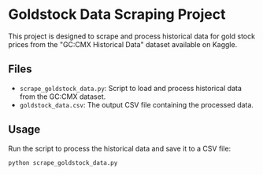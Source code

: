 # Goldstock Data Scraping Project

This project is designed to scrape and process historical data for gold stock prices from the "GC:CMX Historical Data" dataset available on Kaggle.

## Files

- `scrape_goldstock_data.py`: Script to load and process historical data from the GC:CMX dataset.
- `goldstock_data.csv`: The output CSV file containing the processed data.

## Usage

Run the script to process the historical data and save it to a CSV file:

```bash
python scrape_goldstock_data.py
